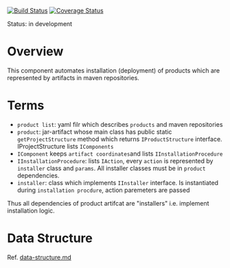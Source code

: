 [![Build Status](https://travis-ci.org/scm4j/scm4j-ai.svg?branch=master)](https://travis-ci.org/scm4j/scm4j-ai)
[![Coverage Status](https://coveralls.io/repos/github/scm4j/scm4j-ai/badge.svg?branch=master)](https://coveralls.io/github/scm4j/scm4j-ai?branch=master)

Status: in development

# Overview
This component automates installation (deployment) of products which are represented by artifacts in maven repositories. 

# Terms

- `product list`: yaml filr which describes `products` and maven repositories
- `product`: jar-artifact whose main class has public static `getProjectStructure` method which returns  `IProductStructure` interface. IProjectStructure lists `IComponents`
- `IComponent` keeps `artifact coordinates`and lists `IInstallationProcedure`
- `IInstallationProcedure`: lists `IAction`, every `action` is represented by `installer` class and `params`. All installer classes must be in `product` dependencies.
- `installer`: class which implements `IInstaller` interface. Is instantiated during `installation procdure`, action paremeters are passed

Thus all dependencies of product artifcat are "installers" i.e. implement installation logic.

# Data Structure

Ref. [data-structure.md](data-structure.md)


